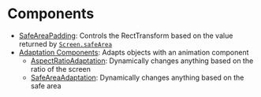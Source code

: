 # Components
* [SafeAreaPadding](Components/SafeAreaPadding.md): Controls the RectTransform based on the value returned by [`Screen.safeArea`](https://docs.unity3d.com/ScriptReference/Screen-safeArea.html)
* [Adaptation Components](Components/AdaptationComponents.md): Adapts objects with an animation component
  * [AspectRatioAdaptation](Components/AdaptationComponents.md#-aspectratioadaptation): Dynamically changes anything based on the ratio of the screen
  * [SafeAreaAdaptation](Components/AdaptationComponents.md#-safeareaadaptation): Dynamically changes anything based on the safe area